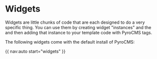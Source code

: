 # Widgets

Widgets are little chunks of code that are each designed to do a very specific thing. You can use them by creating widget "instances" and the and then adding that instance to your template code with PyroCMS tags.

The following widgets come with the default install of PyroCMS:

{{ nav:auto start="widgets" }}
